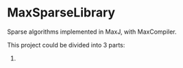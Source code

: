 # MaxSparseLibrary
Sparse algorithms implemented in MaxJ, with MaxCompiler.

This project could be divided into 3 parts:

1. 